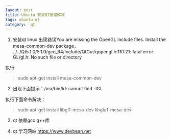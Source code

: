 ```yaml
---
layout: post
title: Ubuntu 安装QT报错解决
tags: ubuntu qt
category:  qt
---
```


1. 安装qt linux 出现错误You are missing the OpenGL include files. Install the mesa-common-dev package，
../../Qt5.1.0/5.1.0/gcc_64/include/QtGui/qopengl.h:110:21: fatal error: GL/gl.h: No such file or directory

执行

>sudo apt-get install mesa-common-dev

2. 出现下面提示：/usr/bin/ld: cannot find -lGL

执行下面命令解决：

> sudo apt-get install libgl1-mesa-dev libglu1-mesa-dev

3. qt 依赖gcc g++库

4. qt 学习网站 https://www.devbean.net
